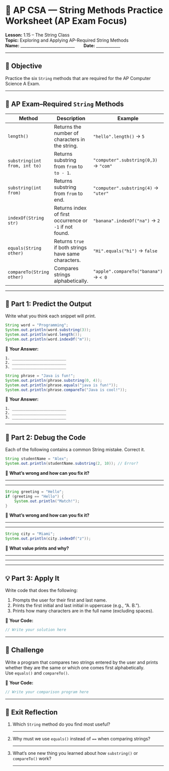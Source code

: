 # 🧩 AP CSA — String Methods Practice Worksheet (AP Exam Focus)
**Lesson:** 1.15 – The String Class  
**Topic:** Exploring and Applying AP-Required String Methods  
**Name:** ___________________________  **Date:** ____________

---

## 🧠 Objective
Practice the six `String` methods that are required for the AP Computer Science A Exam.

---

## 🔑 AP Exam–Required `String` Methods

| Method | Description | Example |
|---------|--------------|----------|
| `length()` | Returns the number of characters in the string. | `"hello".length()` → `5` |
| `substring(int from, int to)` | Returns substring from `from` to `to - 1`. | `"computer".substring(0,3)` → `"com"` |
| `substring(int from)` | Returns substring from `from` to end. | `"computer".substring(4)` → `"uter"` |
| `indexOf(String str)` | Returns index of first occurrence or `-1` if not found. | `"banana".indexOf("na")` → `2` |
| `equals(String other)` | Returns `true` if both strings have same characters. | `"Hi".equals("hi")` → `false` |
| `compareTo(String other)` | Compares strings alphabetically. | `"apple".compareTo("banana")` → `< 0` |

---

## 🧩 Part 1: Predict the Output

Write what you think each snippet will print.

```java
String word = "Programming";
System.out.println(word.substring(3));
System.out.println(word.length());
System.out.println(word.indexOf("m"));
```
💬 **Your Answer:**
```
1. ________________________
2. ________________________
3. ________________________
```

```java
String phrase = "Java is fun!";
System.out.println(phrase.substring(0, 4));
System.out.println(phrase.equals("java is fun!"));
System.out.println(phrase.compareTo("Java is cool!"));
```
💬 **Your Answer:**
```
1. ________________________
2. ________________________
3. ________________________
```

---

## 🧠 Part 2: Debug the Code

Each of the following contains a common String mistake. Correct it.

```java
String studentName = "Alex";
System.out.println(studentName.substring(2, 10)); // Error?
```
💬 **What’s wrong and how can you fix it?**  
____________________________________________________________  
____________________________________________________________  

```java
String greeting = "Hello";
if (greeting == "Hello") {
    System.out.println("Match!");
}
```
💬 **What’s wrong and how can you fix it?**  
____________________________________________________________  
____________________________________________________________  

```java
String city = "Miami";
System.out.println(city.indexOf("z"));
```
💬 **What value prints and why?**  
____________________________________________________________  
____________________________________________________________  

---

## 💡 Part 3: Apply It

Write code that does the following:

1. Prompts the user for their first and last name.  
2. Prints the first initial and last initial in uppercase (e.g., “A. B.”).  
3. Prints how many characters are in the full name (excluding spaces).

💬 **Your Code:**
```java
// Write your solution here
```

---

## 🌟 Challenge

Write a program that compares two strings entered by the user and prints whether they are the same or which one comes first alphabetically.  
Use `equals()` and `compareTo()`.

💬 **Your Code:**
```java
// Write your comparison program here
```

---

## 🧾 Exit Reflection

1. Which `String` method do you find most useful?  
   ____________________________________________________________  

2. Why must we use `equals()` instead of `==` when comparing strings?  
   ____________________________________________________________  

3. What’s one new thing you learned about how `substring()` or `compareTo()` work?  
   ____________________________________________________________  
